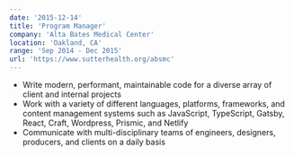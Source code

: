 ```yaml
---
date: '2015-12-14'
title: 'Program Manager'
company: 'Alta Bates Medical Center'
location: 'Oakland, CA'
range: 'Sep 2014 - Dec 2015'
url: 'https://www.sutterhealth.org/absmc'
---
```


- Write modern, performant, maintainable code for a diverse array of client and internal projects
- Work with a variety of different languages, platforms, frameworks, and content management systems such as JavaScript, TypeScript, Gatsby, React, Craft, Wordpress, Prismic, and Netlify
- Communicate with multi-disciplinary teams of engineers, designers, producers, and clients on a daily basis
